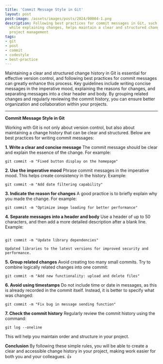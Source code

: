 ```yaml
---
title: 'Commit Message Style in Git'
layout: post
post-image: /assets/images/posts/2024/00004-1.png
description: Following best practices for commit messages in Git, such as writing concise and imperative statements 
  while explaining changes, helps maintain a clear and structured change history for better collaboration and 
  project management
tags:
- git
- post
- commit
- codestyle
- best-practice
---
```


Maintaining a clear and structured change history in Git is essential for effective version control, and following best 
practices for commit messages can greatly enhance this process. Key guidelines include writing concise messages in the 
imperative mood, explaining the reasons for changes, and separating messages into a clear header and body. By grouping 
related changes and regularly reviewing the commit history, you can ensure better organization and collaboration 
within your projects.

---

<b>Commit Message Style in Git</b>

Working with Git is not only about version control, but also about maintaining a change history that can be clear and structured. Below are best practices for writing commit messages:

<b>1. Write a clear and concise message</b>
The commit message should be clear and explain the essence of the change. For example:
<pre><code>git commit -m "Fixed button display on the homepage"</code></pre>

<b>2. Use the imperative mood</b>
Phrase commit messages in the imperative mood. This helps create consistency in the history. Example:
<pre><code>git commit -m "Add date filtering capability"</code></pre>

<b>3. Indicate the reason for changes</b>
A good practice is to briefly explain why you made the change. For example:
<pre><code>git commit -m "Optimize image loading for better performance"</code></pre>

<b>4. Separate messages into a header and body</b>
Use a header of up to 50 characters, and then add a more detailed description after a blank line. Example:
<pre><code>
git commit -m "Update library dependencies"

Updated libraries to the latest versions for improved security and performance.
</code></pre>

<b>5. Group related changes</b>
Avoid creating too many small commits. Try to combine logically related changes into one commit:
<pre><code>git commit -m "Add new functionality: upload and delete files"</code></pre>

<b>6. Avoid using timestamps</b>
Do not include time or date in messages, as this is already recorded in the commit itself. Instead, it is better to specify what was changed:
<pre><code>git commit -m "Fix bug in message sending function"</code></pre>

<b>7. Check the commit history</b>
Regularly review the commit history using the command:
<pre><code>git log --oneline</code></pre>
This will help you maintain order and structure in your project.

<b>Conclusion</b>
By following these simple rules, you will be able to create a clear and accessible change history in your project, making work easier for both you and your colleagues. <tg-emoji emoji-id="5368324170671202286">👍</tg-emoji>